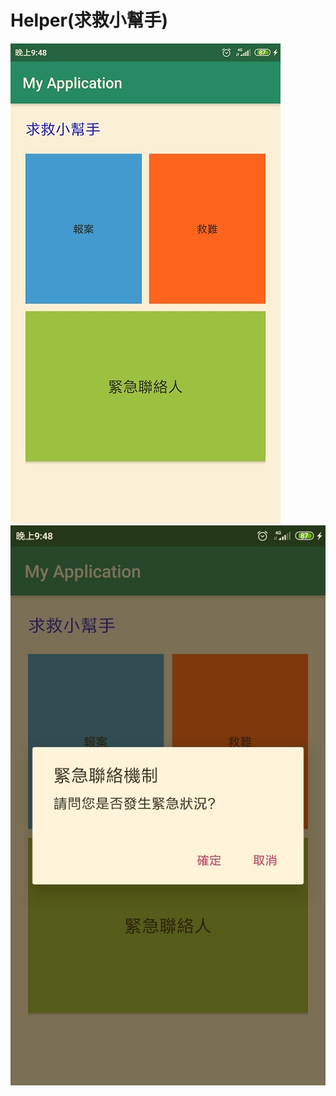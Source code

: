 # Helper(求救小幫手)


![image](https://github.com/Chun-Ching/Helper/blob/master/helper1.jpg)
![image](https://github.com/Chun-Ching/Helper/blob/master/helper2.jpg)
